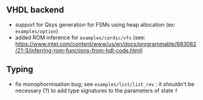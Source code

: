 ## VHDL backend

- support for Qsys generation for FSMs using heap allocation (ex: `examples/option`)
- added ROM inference for `examples/cordic/vfx` (see:
  https://www.intel.com/content/www/us/en/docs/programmable/683082/21-3/inferring-rom-functions-from-hdl-code.html)

## Typing

- fix monophormisation bug; see `examples/list/list_rev` : it shouldn't be necessary (?) to add type
  signatures to the parameters of state `f` 
